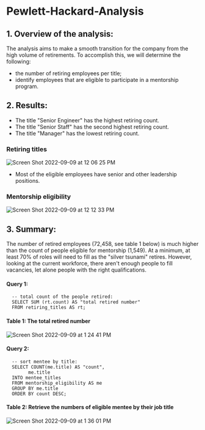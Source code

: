 # Pewlett-Hackard-Analysis


##  1. Overview of the analysis:

The analysis aims to make a smooth transition for the company from the high volume of retirements.   To accomplish this, we will determine the following:

- the number of retiring employees per title;
- identify employees that are eligible to participate in a mentorship program. 


## 2. Results:

- The title "Senior Engineer" has the highest retiring count.
- The title "Senior Staff" has the second highest retiring count.
- The title "Manager" has the lowest retiring count.

### Retiring titles

![Screen Shot 2022-09-09 at 12 06 25 PM](https://user-images.githubusercontent.com/108419097/189393688-8152ae14-8afc-4938-a09a-ef76ace605be.png)

- Most of the eligible employees have senior and other leadership positions.

### Mentorship eligibility

![Screen Shot 2022-09-09 at 12 12 33 PM](https://user-images.githubusercontent.com/108419097/189394667-403cf343-feb8-4611-8ef7-2d60a7e98a95.png)



## 3. Summary:

The number of retired employees (72,458, see table 1 below) is much higher than the count of people eligible for mentorship (1,549).  At a minimum, at least 70% of roles will need to fill as the "silver tsunami" retires.  However, looking at the current workforce, there aren't enough people to fill vacancies, let alone people with the right qualifications.

#### Query 1:

      -- total count of the people retired:
      SELECT SUM (rt.count) AS "total retired number"
      FROM retiring_titles AS rt;

#### Table 1: The total retired number

![Screen Shot 2022-09-09 at 1 24 41 PM](https://user-images.githubusercontent.com/108419097/189409321-3958fd6c-b7ef-48cf-9707-86400fcdeb3b.png)


#### Query 2: 

      -- sort mentee by title:
      SELECT COUNT(me.title) AS "count",
            me.title
      INTO mentee_titles
      FROM mentorship_eligibility AS me
      GROUP BY me.title
      ORDER BY count DESC;

#### Table 2: Retrieve the numbers of eligible mentee by their job title

![Screen Shot 2022-09-09 at 1 36 01 PM](https://user-images.githubusercontent.com/108419097/189411176-8a6f74c3-0ee1-4316-ac65-462c7ed6d0d2.png)



